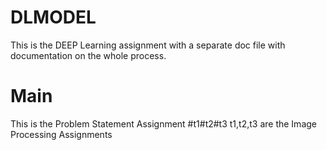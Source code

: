 # DLMODEL
This is the DEEP Learning assignment with a separate doc file with documentation on the whole process.
# Main
This is the Problem Statement Assignment
#t1#t2#t3
t1,t2,t3 are the Image Processing Assignments
